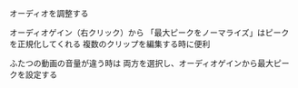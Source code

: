 オーディオを調整する

オーディオゲイン（右クリック）から
「最大ピークをノーマライズ」はピークを正規化してくれる
複数のクリップを編集する時に便利

ふたつの動画の音量が違う時は
両方を選択し、オーディオゲインから最大ピークを設定する